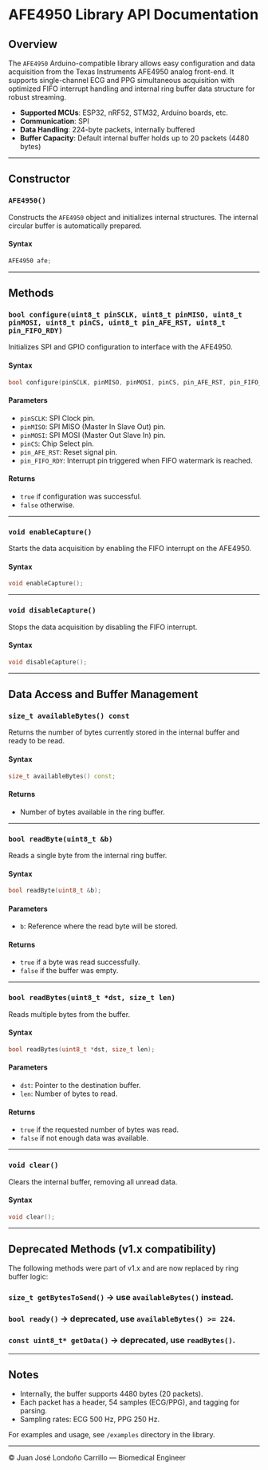 # AFE4950 Library API Documentation

## Overview

The `AFE4950` Arduino-compatible library allows easy configuration and data acquisition from the Texas Instruments AFE4950 analog front-end. It supports single-channel ECG and PPG simultaneous acquisition with optimized FIFO interrupt handling and internal ring buffer data structure for robust streaming.

* **Supported MCUs**: ESP32, nRF52, STM32, Arduino boards, etc.
* **Communication**: SPI
* **Data Handling**: 224-byte packets, internally buffered
* **Buffer Capacity**: Default internal buffer holds up to 20 packets (4480 bytes)

---

## Constructor

### `AFE4950()`

Constructs the `AFE4950` object and initializes internal structures. The internal circular buffer is automatically prepared.

#### Syntax

```cpp
AFE4950 afe;
```

---

## Methods

### `bool configure(uint8_t pinSCLK, uint8_t pinMISO, uint8_t pinMOSI, uint8_t pinCS, uint8_t pin_AFE_RST, uint8_t pin_FIFO_RDY)`

Initializes SPI and GPIO configuration to interface with the AFE4950.

#### Syntax

```cpp
bool configure(pinSCLK, pinMISO, pinMOSI, pinCS, pin_AFE_RST, pin_FIFO_RDY);
```

#### Parameters

* `pinSCLK`: SPI Clock pin.
* `pinMISO`: SPI MISO (Master In Slave Out) pin.
* `pinMOSI`: SPI MOSI (Master Out Slave In) pin.
* `pinCS`: Chip Select pin.
* `pin_AFE_RST`: Reset signal pin.
* `pin_FIFO_RDY`: Interrupt pin triggered when FIFO watermark is reached.

#### Returns

* `true` if configuration was successful.
* `false` otherwise.

---

### `void enableCapture()`

Starts the data acquisition by enabling the FIFO interrupt on the AFE4950.

#### Syntax

```cpp
void enableCapture();
```

---

### `void disableCapture()`

Stops the data acquisition by disabling the FIFO interrupt.

#### Syntax

```cpp
void disableCapture();
```

---

## Data Access and Buffer Management

### `size_t availableBytes() const`

Returns the number of bytes currently stored in the internal buffer and ready to be read.

#### Syntax

```cpp
size_t availableBytes() const;
```

#### Returns

* Number of bytes available in the ring buffer.

---

### `bool readByte(uint8_t &b)`

Reads a single byte from the internal ring buffer.

#### Syntax

```cpp
bool readByte(uint8_t &b);
```

#### Parameters

* `b`: Reference where the read byte will be stored.

#### Returns

* `true` if a byte was read successfully.
* `false` if the buffer was empty.

---

### `bool readBytes(uint8_t *dst, size_t len)`

Reads multiple bytes from the buffer.

#### Syntax

```cpp
bool readBytes(uint8_t *dst, size_t len);
```

#### Parameters

* `dst`: Pointer to the destination buffer.
* `len`: Number of bytes to read.

#### Returns

* `true` if the requested number of bytes was read.
* `false` if not enough data was available.

---

### `void clear()`

Clears the internal buffer, removing all unread data.

#### Syntax

```cpp
void clear();
```

---

## Deprecated Methods (v1.x compatibility)

The following methods were part of v1.x and are now replaced by ring buffer logic:

### `size_t getBytesToSend()` → use `availableBytes()` instead.

### `bool ready()` → deprecated, use `availableBytes() >= 224`.

### `const uint8_t* getData()` → deprecated, use `readBytes()`.

---

## Notes

* Internally, the buffer supports 4480 bytes (20 packets).
* Each packet has a header, 54 samples (ECG/PPG), and tagging for parsing.
* Sampling rates: ECG 500 Hz, PPG 250 Hz.

For examples and usage, see `/examples` directory in the library.

---

© Juan José Londoño Carrillo — Biomedical Engineer

